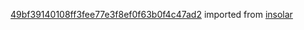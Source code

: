 [49bf39140108ff3fee77e3f8ef0f63b0f4c47ad2](https://github.com/insolar/insolar/commit/49bf39140108ff3fee77e3f8ef0f63b0f4c47ad2) imported from [insolar](https://github.com/insolar/insolar)
